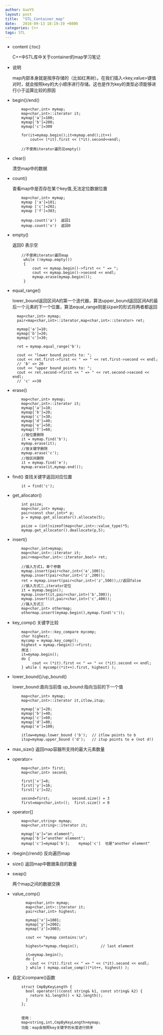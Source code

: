 ```yaml
---
author: GuoYS
layout: post
title:  "STL_Container_map"
date:   2016-09-13 18:19:19 +0800
categories: C++
tags: STL 
---
```

* content
{:toc}

  C++中STL库中关于container的map学习笔记






- 说明

   map内部本身就是按序存储的（比如红黑树）。在我们插入<key,value>键值对时，就会按照key的大小顺序进行存储。这也是作为key的类型必须能够进行小于运算比较的原因

- begin()/end()

  ```
      map<char,int> mymap;
      map<char,int>::iterator it;
      mymap['a']=100;
      mymap['b']=200;
      mymap['c']=300
      
      for(it=mymap.begin();it<mymap.end();it++)
          cout<< (*it).first << (*it).second<<endl;
      
      //不使用iterator遍历见empty()
  ```

- clear()

  清空map中的数据

- count()

  查看map中是否存在某个key值,无法定位数据位置

  ```
      map<char,int> mymap;
      mymap ['a']=101;
      mymap ['c']=202;
      mymap ['f']=303;
      
      mymap.count('a')  返回1
      mymap.count('x')  返回0
  ```

- empty()

  返回0 表示空

  ```
      //不使用iterator遍历map
       while (!mymap.empty())
       {
           cout << mymap.begin()->first << " => ";
           cout << mymap.begin()->second << endl;
           mymap.erase(mymap.begin());
       }
  ```

- equal_range()

  lower_bound返回区间A的第一个迭代器，算法upper_bound返回区间A的最后一个元素的下一个位置，算法equal_range则是以pair的形式将两者都返回

  ```
    map<char,int> mymap;
    pair<map<char,int>::iterator,map<char,int>::iterator> ret;

    mymap['a']=10;
    mymap['b']=20;
    mymap['c']=30;

    ret = mymap.equal_range('b');

    cout << "lower bound points to: ";
    cout << ret.first->first << " => " << ret.first->second << endl;
    // 'b' => 20
    cout << "upper bound points to: ";
    cout << ret.second->first << " => " << ret.second->second << endl;
    // 'c' =>30
  ```
- erase()

  ```
      map<char,int> mymap;
      map<char,int>::iterator it;
      mymap['a']=10;
      mymap['b']=20;
      mymap['c']=30;
      mymap['d']=40;
      mymap['e']=50;
      mymap['f']=60;
      //按位置删除
      it = mymap.find('b');
      mymap.erase(it);
      //按关键字删除
      mymap.erase('c');
      //按区间删除
      it = mymap.find('e');
      mymap.erase(it,mymap.end());
  ```

- find()
  查找关键字返回对应位置

  ```
      it = find('c');
  ```

- get_allocator()

  ```
      int psize;
      map<char,int> mymap;
      pair<const char,int>* p;
      p = mymap.get_allocator().allocate(5);
      
      psize = (int)sizeof(map<char,int>::value_type)*5; 
      mymap.get_allocator().deallocate(p,5);
  ```

- insert()

  ```
      map<char,int>mymap;
      map<char,int>::iterator it;
      pair<map<char,int>::iterator,bool> ret;
      
      //插入方式1，单个参数
      mymap.insert(pair<char,int>('a',100));
      mymap.insert(pair<char,int>('z',200));
      ret = mymap.insert(pair<char,int>('z',500));//返回false
      //插入方式二,iterator定位
      it = mymap.begin();
      mymap.insert(it,pair<char,int>('b',300));
      mymap.insert(it,pair<char,int>('c',400));
      //插入方式三
      map<char,int> othermap;
      othermap.insert(mymap.begin(),mymap.find('c'));
  ```

- key_comp()
  关键字比较

  ```
      map<char,int>::key_compare mycomp;
      char highest;
      mycomp = mymap.key_comp();
      highest = mymap.rbegin()->first;
      用法：
      it=mymap.begin();
      do {
           cout << (*it).first << " => " << (*it).second << endl;
      } while ( mycomp((*it++).first, highest) );
  ```
- lower_bound()/up_bound()

  lower_bound:直向当前值
  up_bound:指向当前的下一个值

  ```
      map<char,int> mymap;
      map<char,int>::iterator it,itlow,itup;
      
      mymap['a']=20;
      mymap['b']=40;
      mymap['c']=60;
      mymap['d']=80;
      mymap['e']=100;
      
      itlow=mymap.lower_bound ('b');  // itlow points to b
      itup=mymap.upper_bound ('d');   // itup points to e (not d!)
  ```

- max_size()
  返回map容器所支持的最大元素数量

- operator=

  ```
      map<char,int> first;
      map<char,int> second;
      
      first['x']=8;
      first['y']=16;
      first['z']=32;
      
      second=first;          second.size() = 3
      first=map<char,int>();  first.size() = 0
  ```

- operator[]

  ```
      map<char,string> mymap;
      map<char,string>::iterator it;
      
      mymap['a']="an element";
      mymap['b']="another element";
      mymap['c']=mymap['b'];    mymap['c']  也是"another element"
  ```

- rbegin()/rend()
  反向遍历map


- size()
  返回map中数据条目的数量

- swap()

  两个map之间的数据交换

- value_comp()

  ```
        map<char,int> mymap;
        map<char,int>::iterator it;
        pair<char,int> highest;
      
        mymap['x']=1001;
        mymap['y']=2002;
        mymap['z']=3003;
      
        cout << "mymap contains:\n";
      
        highest=*mymap.rbegin();          // last element
      
        it=mymap.begin();
        do {
          cout << (*it).first << " => " << (*it).second << endl;
        } while ( mymap.value_comp()(*it++, highest) );
  ```

- 自定义compare()函数

  ```
      struct CmpByKeyLength {  
        bool operator()(const string& k1, const string& k2) {  
          return k1.length() < k2.length();  
        }  
      };


      使用：
      map<string,int,CmpByKeyLength>mymap;
      功能：map会按照key关键字的长度进行排序
  ```
  ​

  ​

